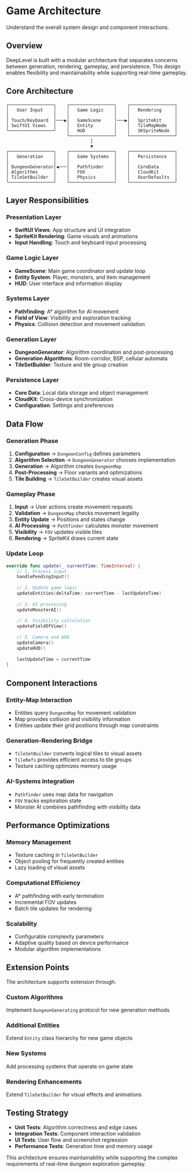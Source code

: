 # Game Architecture

Understand the overall system design and component interactions.

## Overview

DeepLevel is built with a modular architecture that separates concerns between generation, rendering, gameplay, and persistence. This design enables flexibility and maintainability while supporting real-time gameplay.

## Core Architecture

```
┌─────────────────┐    ┌─────────────────┐    ┌─────────────────┐
│   User Input    │    │   Game Logic    │    │   Rendering     │
│                 │    │                 │    │                 │
│ Touch/Keyboard  │───▶│   GameScene     │───▶│   SpriteKit     │
│ SwiftUI Views   │    │   Entity        │    │   TileMapNode   │
└─────────────────┘    │   HUD           │    │   SKSpriteNode  │
                       └─────────────────┘    └─────────────────┘
                                │
                                ▼
┌─────────────────┐    ┌─────────────────┐    ┌─────────────────┐
│   Generation    │    │   Game Systems  │    │   Persistence   │
│                 │    │                 │    │                 │
│ DungeonGenerator│◀───│   Pathfinder    │    │   CoreData      │
│ Algorithms      │    │   FOV           │    │   CloudKit      │
│ TileSetBuilder  │    │   Physics       │    │   UserDefaults  │
└─────────────────┘    └─────────────────┘    └─────────────────┘
```

## Layer Responsibilities

### Presentation Layer
- **SwiftUI Views**: App structure and UI integration
- **SpriteKit Rendering**: Game visuals and animations
- **Input Handling**: Touch and keyboard input processing

### Game Logic Layer
- **GameScene**: Main game coordinator and update loop
- **Entity System**: Player, monsters, and item management
- **HUD**: User interface and information display

### Systems Layer
- **Pathfinding**: A* algorithm for AI movement
- **Field of View**: Visibility and exploration tracking
- **Physics**: Collision detection and movement validation

### Generation Layer
- **DungeonGenerator**: Algorithm coordination and post-processing
- **Generation Algorithms**: Room-corridor, BSP, cellular automata
- **TileSetBuilder**: Texture and tile group creation

### Persistence Layer
- **Core Data**: Local data storage and object management
- **CloudKit**: Cross-device synchronization
- **Configuration**: Settings and preferences

## Data Flow

### Generation Phase
1. **Configuration** → `DungeonConfig` defines parameters
2. **Algorithm Selection** → `DungeonGenerator` chooses implementation
3. **Generation** → Algorithm creates `DungeonMap`
4. **Post-Processing** → Floor variants and optimizations
5. **Tile Building** → `TileSetBuilder` creates visual assets

### Gameplay Phase
1. **Input** → User actions create movement requests
2. **Validation** → `DungeonMap` checks movement legality
3. **Entity Update** → Positions and states change
4. **AI Processing** → `Pathfinder` calculates monster movement
5. **Visibility** → `FOV` updates visible tiles
6. **Rendering** → SpriteKit draws current state

### Update Loop
```swift
override func update(_ currentTime: TimeInterval) {
    // 1. Process input
    handlePendingInput()
    
    // 2. Update game logic
    updateEntities(deltaTime: currentTime - lastUpdateTime)
    
    // 3. AI processing
    updateMonsterAI()
    
    // 4. Visibility calculation
    updateFieldOfView()
    
    // 5. Camera and HUD
    updateCamera()
    updateHUD()
    
    lastUpdateTime = currentTime
}
```

## Component Interactions

### Entity-Map Interaction
- Entities query `DungeonMap` for movement validation
- Map provides collision and visibility information
- Entities update their grid positions through map constraints

### Generation-Rendering Bridge
- `TileSetBuilder` converts logical tiles to visual assets
- `TileRefs` provides efficient access to tile groups
- Texture caching optimizes memory usage

### AI-Systems Integration
- `Pathfinder` uses map data for navigation
- `FOV` tracks exploration state
- Monster AI combines pathfinding with visibility data

## Performance Optimizations

### Memory Management
- Texture caching in `TileSetBuilder`
- Object pooling for frequently created entities
- Lazy loading of visual assets

### Computational Efficiency
- A* pathfinding with early termination
- Incremental FOV updates
- Batch tile updates for rendering

### Scalability
- Configurable complexity parameters
- Adaptive quality based on device performance
- Modular algorithm implementations

## Extension Points

The architecture supports extension through:

### Custom Algorithms
Implement `DungeonGenerating` protocol for new generation methods

### Additional Entities
Extend `Entity` class hierarchy for new game objects

### New Systems
Add processing systems that operate on game state

### Rendering Enhancements
Extend `TileSetBuilder` for visual effects and animations

## Testing Strategy

- **Unit Tests**: Algorithm correctness and edge cases
- **Integration Tests**: Component interaction validation
- **UI Tests**: User flow and screenshot regression
- **Performance Tests**: Generation time and memory usage

This architecture ensures maintainability while supporting the complex requirements of real-time dungeon exploration gameplay.